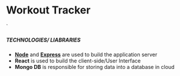# Workout Tracker

  `
##### TECHNOLOGIES/ LIABRARIES
* [**Node**](https://www.nodejs.org) and [**Express**](https://expressjs.com/) are used to build the application server
* **React** is used to build the client-side/User Interface 
* **Mongo DB** is responsible for storing data into a database in cloud

